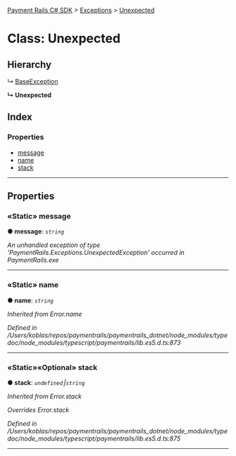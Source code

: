 [Payment Rails C# SDK](../README.md) > [Exceptions](../modules/exceptions.md) > [Unexpected](../classes/exceptions.unexpected.md)



# Class: Unexpected

## Hierarchy


↳  [BaseException](exceptions.baseexception.md)

**↳ Unexpected**







## Index

### Properties

* [message](exceptions.unexpected.md#message)
* [name](exceptions.unexpected.md#name)
* [stack](exceptions.unexpected.md#stack)



---
## Properties
<a id="message"></a>

### «Static» message

**●  message**:  *`string`* 


*An unhandled exception of type 'PaymentRails.Exceptions.UnexpectedException' occurred in PaymentRails.exe*





___

<a id="name"></a>

### «Static» name

**●  name**:  *`string`* 

*Inherited from Error.name*

*Defined in /Users/koblas/repos/paymentrails/paymentrails_dotnet/node_modules/typedoc/node_modules/typescript/paymentrails/lib.es5.d.ts:873*





___

<a id="stack"></a>

### «Static»«Optional» stack

**●  stack**:  *`undefined`⎮`string`* 

*Inherited from Error.stack*

*Overrides Error.stack*

*Defined in /Users/koblas/repos/paymentrails/paymentrails_dotnet/node_modules/typedoc/node_modules/typescript/paymentrails/lib.es5.d.ts:875*





___


